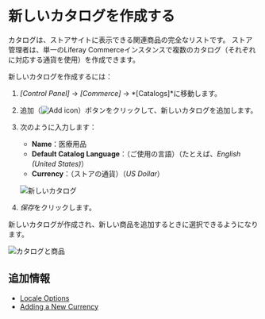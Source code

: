 # 新しいカタログを作成する

カタログは、ストアサイトに表示できる関連商品の完全なリストです。 ストア管理者は、単一のLiferay Commerceインスタンスで複数のカタログ（それぞれに対応する通貨を使用）を作成できます。

新しいカタログを作成するには：

1.  *[Control Panel]* → *[Commerce]* → *[Catalogs]*に移動します。

2.  追加（![Add icon](../../images/icon-add.png)）ボタンをクリックして、新しいカタログを追加します。

3.  次のように入力します：

      - **Name**：医療用品
      - **Default Catalog Language**：（ご使用の言語）（たとえば、*English (United States)*）
      - **Currency**：（ストアの通貨）（*US Dollar*）

    ![新しいカタログ](./creating-a-new-catalog/images/01.png)

4.  *保存*をクリックします。

新しいカタログが作成され、新しい商品を追加するときに選択できるようになります。

![カタログと商品](./creating-a-new-catalog/images/02.png)

## 追加情報

  - [Locale Options](../../store-administration/locale-options.md)
  - [Adding a New Currency](../../store-administration/currencies/adding-a-new-currency.md)
